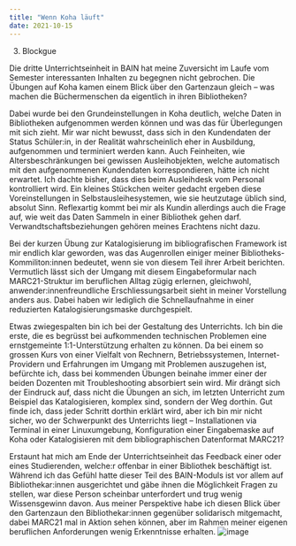 ```yaml
---
title: "Wenn Koha läuft"
date: 2021-10-15
---
```


3. Blockgue

Die dritte Unterrichtseinheit in BAIN hat meine Zuversicht im Laufe vom Semester interessanten Inhalten zu begegnen nicht gebrochen. 
Die Übungen auf Koha kamen einem Blick über den Gartenzaun gleich – was machen die Büchermenschen da eigentlich in ihren Bibliotheken? 

Dabei wurde bei den Grundeinstellungen in Koha deutlich, welche Daten in Bibliotheken aufgenommen werden können und was das für 
Überlegungen mit sich zieht. Mir war nicht bewusst, dass sich in den Kundendaten der Status Schüler:in, in der Realität wahrscheinlich 
eher in Ausbildung, aufgenommen und terminiert werden kann. Auch Feinheiten, wie Altersbeschränkungen bei gewissen Ausleihobjekten, 
welche automatisch mit den aufgenommenen Kundendaten korrespondieren, hätte ich nicht erwartet. Ich dachte bisher, dass dies beim Ausleihdesk 
vom Personal kontrolliert wird. Ein kleines Stückchen weiter gedacht ergeben diese Voreinstellungen in Selbstausleihesystemen, wie sie 
heutzutage üblich sind, absolut Sinn. Reflexartig kommt bei mir als Kundin allerdings auch die Frage auf, wie weit das Daten Sammeln in einer 
Bibliothek gehen darf. Verwandtschaftsbeziehungen gehören meines Erachtens nicht dazu.

Bei der kurzen Übung zur Katalogisierung im bibliografischen Framework ist mir endlich klar geworden, was das Augenrollen einiger meiner Bibliotheks-Kommiliton:innen bedeutet, wenn sie von diesem Teil ihrer Arbeit berichten. Vermutlich lässt sich der Umgang mit diesem Eingabeformular nach 
MARC21-Struktur im beruflichen Alltag zügig erlernen, gleichwohl, anwender:innenfreundliche Erschliessungsarbeit sieht in meiner Vorstellung anders 
aus. Dabei haben wir lediglich die Schnellaufnahme in einer reduzierten Katalogisierungsmaske durchgespielt. 

Etwas zwiegespalten bin ich bei der Gestaltung des Unterrichts. Ich bin die erste, die es begrüsst bei aufkommenden technischen Problemen eine 
ernstgemeinte 1:1-Unterstützung erhalten zu können. Da bei einem so grossen Kurs von einer Vielfalt von Rechnern, Betriebssystemen, Internet-Providern 
und Erfahrungen im Umgang mit Problemen auszugehen ist, befürchte ich, dass bei kommenden Übungen beinahe immer einer der beiden Dozenten mit Troubleshooting absorbiert sein wird. Mir drängt sich der Eindruck auf, dass nicht die Übungen an sich, im letzten Unterricht zum Beispiel das Katalogisieren, komplex 
sind, sondern der Weg dorthin. Gut finde ich, dass jeder Schritt dorthin erklärt wird, aber ich bin mir nicht sicher, wo der Schwerpunkt des Unterrichts 
liegt – Installationen via Terminal in einer Linuxumgebung, Konfiguration einer Eingabemaske auf Koha oder Katalogisieren mit dem bibliographischen Datenformat MARC21?

Erstaunt hat mich am Ende der Unterrichtseinheit das Feedback einer oder eines Studierenden, welche:r offenbar in einer Bibliothek beschäftigt ist. 
Während ich das Gefühl hatte dieser Teil des BAIN-Moduls ist vor allem auf Bibliothekar:innen ausgerichtet und gäbe ihnen die Möglichkeit Fragen zu stellen, 
war diese Person scheinbar unterfordert und trug wenig Wissensgewinn davon. Aus meiner Perspektive habe ich diesen Blick über den Gartenzaun den 
Bibliothekar:innen gegenüber solidarisch mitgemacht, dabei MARC21 mal in Aktion sehen können, aber im Rahmen meiner eigenen beruflichen Anforderungen 
wenig Erkenntnisse erhalten. 
![image](https://user-images.githubusercontent.com/90787704/137715182-645aeeb9-76e0-43a6-b711-3cacbbe0cc46.png)

